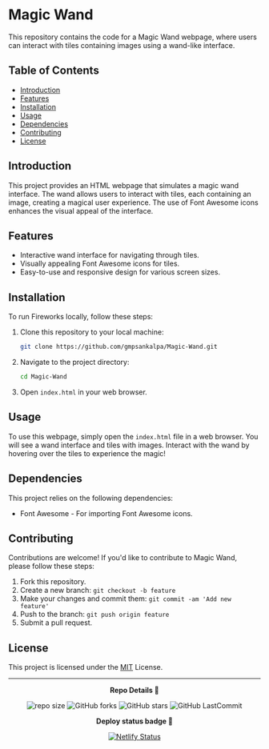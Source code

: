 # Magic Wand

This repository contains the code for a Magic Wand webpage, where users can interact with tiles containing images using a wand-like interface.

## Table of Contents

- [Introduction](#introduction)
- [Features](#features)
- [Installation](#installation)
- [Usage](#usage)
- [Dependencies](#dependencies)
- [Contributing](#contributing)
- [License](#license)

## Introduction

This project provides an HTML webpage that simulates a magic wand interface. The wand allows users to interact with tiles, each containing an image, creating a magical user experience. The use of Font Awesome icons enhances the visual appeal of the interface.

## Features

- Interactive wand interface for navigating through tiles.
- Visually appealing Font Awesome icons for tiles.
- Easy-to-use and responsive design for various screen sizes.

## Installation

To run Fireworks locally, follow these steps:

1. Clone this repository to your local machine:

    ```bash
    git clone https://github.com/gmpsankalpa/Magic-Wand.git

2. Navigate to the project directory: 

    ```bash
    cd Magic-Wand

3. Open `index.html` in your web browser.

## Usage

To use this webpage, simply open the `index.html` file in a web browser. You will see a wand interface and tiles with images. Interact with the wand by hovering over the tiles to experience the magic!

## Dependencies

This project relies on the following dependencies:

- Font Awesome - For importing Font Awesome icons.

## Contributing

Contributions are welcome! If you'd like to contribute to Magic Wand, please follow these steps:

1. Fork this repository.
2. Create a new branch: `git checkout -b feature`
3. Make your changes and commit them: `git commit -am 'Add new feature'`
4. Push to the branch: `git push origin feature`
5. Submit a pull request.

## License

This project is licensed under the [MIT](LICENSE) License.

---

<p align="center">
<b>
  Repo Details 🤙
</b>
</p>

<div align="center">

   ![repo size](https://img.shields.io/github/repo-size/gmpsankalpa/Magic-Wand?label=Repo%20Size&style=for-the-badge&labelColor=black&color=20bf6b)
   ![GitHub forks](https://img.shields.io/github/forks/gmpsankalpa/Magic-Wand?&labelColor=black&color=0fb9b1&style=for-the-badge)
   ![GitHub stars](https://img.shields.io/github/stars/gmpsankalpa/Magic-Wand?&labelColor=black&color=f7b731&style=for-the-badge)
   ![GitHub LastCommit](https://img.shields.io/github/last-commit/gmpsankalpa/Magic-Wand?logo=github&labelColor=black&color=d1d8e0&style=for-the-badge)

</div>

<p align="center">
<b>
  Deploy status badge 🤖
</b>
</p>  

<div align="center">
   
   [![Netlify Status](https://api.netlify.com/api/v1/badges/f8c54f31-10f6-42a4-80e6-342090a3c60e/deploy-status)](https://app.netlify.com/sites/gmp-Magic-Wand/deploys)
</div>